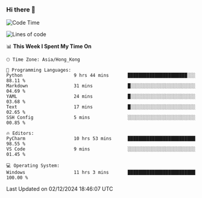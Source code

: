 ### Hi there 👋

<!--
**RoiexLee/RoiexLee** is a ✨ _special_ ✨ repository because its `README.md` (this file) appears on your GitHub profile.

Here are some ideas to get you started:

- 🔭 I’m currently working on ...
- 🌱 I’m currently learning ...
- 👯 I’m looking to collaborate on ...
- 🤔 I’m looking for help with ...
- 💬 Ask me about ...
- 📫 How to reach me: ...
- 😄 Pronouns: ...
- ⚡ Fun fact: ...
-->

<!--START_SECTION:waka-->
![Code Time](http://img.shields.io/badge/Code%20Time-766%20hrs%203%20mins-blue)

![Lines of code](https://img.shields.io/badge/From%20Hello%20World%20I%27ve%20Written-38.4%20thousand%20lines%20of%20code-blue)

📊 **This Week I Spent My Time On** 

```text
🕑︎ Time Zone: Asia/Hong_Kong

💬 Programming Languages: 
Python                   9 hrs 44 mins       ██████████████████████░░░   88.11 % 
Markdown                 31 mins             █░░░░░░░░░░░░░░░░░░░░░░░░   04.69 % 
YAML                     24 mins             █░░░░░░░░░░░░░░░░░░░░░░░░   03.68 % 
Text                     17 mins             █░░░░░░░░░░░░░░░░░░░░░░░░   02.65 % 
SSH Config               5 mins              ░░░░░░░░░░░░░░░░░░░░░░░░░   00.85 % 

🔥 Editors: 
PyCharm                  10 hrs 53 mins      █████████████████████████   98.55 % 
VS Code                  9 mins              ░░░░░░░░░░░░░░░░░░░░░░░░░   01.45 % 

💻 Operating System: 
Windows                  11 hrs 3 mins       █████████████████████████   100.00 % 
```


 Last Updated on 02/12/2024 18:46:07 UTC
<!--END_SECTION:waka-->
